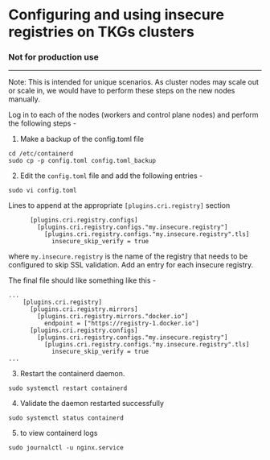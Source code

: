 # Configuring and using insecure registries on TKGs clusters
### Not for production use
---

Note: This is intended for unique scenarios. As cluster nodes may scale out or scale in, we would have to perform these steps on the new nodes manually.

Log in to each of the nodes (workers and control plane nodes) and perform the following steps - 

1. Make a backup of the config.toml file 
```
cd /etc/containerd
sudo cp -p config.toml config.toml_backup
```

2. Edit the `config.toml` file and add the following entries -
 ```
 sudo vi config.toml
 ```
 
 Lines to append at the appropriate `[plugins.cri.registry]` section
 
```
      [plugins.cri.registry.configs]
        [plugins.cri.registry.configs."my.insecure.registry"]
          [plugins.cri.registry.configs."my.insecure.registry".tls]
            insecure_skip_verify = true
```
where `my.insecure.registry` is the name of the registry that needs to be configured to skip SSL validation. Add an entry for each insecure registry. 

The final file should like something like this - 
```
...
    [plugins.cri.registry]
      [plugins.cri.registry.mirrors]
        [plugins.cri.registry.mirrors."docker.io"]
          endpoint = ["https://registry-1.docker.io"]
      [plugins.cri.registry.configs]
        [plugins.cri.registry.configs."my.insecure.registry"]
          [plugins.cri.registry.configs."my.insecure.registry".tls]
            insecure_skip_verify = true
...
```

3. Restart the containerd daemon.
```
sudo systemctl restart containerd
```

4. Validate the daemon restarted successfully 
```
sudo systemctl status containerd
```

5. to view containerd logs
```
sudo journalctl -u nginx.service
```
